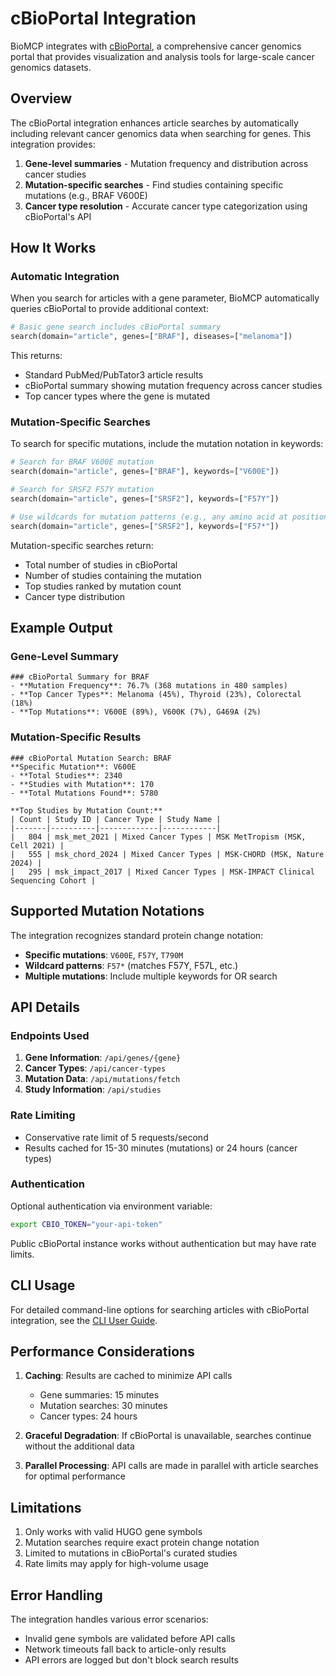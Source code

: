 # cBioPortal Integration

BioMCP integrates with [cBioPortal](https://www.cbioportal.org/), a comprehensive cancer genomics portal that provides visualization and analysis tools for large-scale cancer genomics datasets.

## Overview

The cBioPortal integration enhances article searches by automatically including relevant cancer genomics data when searching for genes. This integration provides:

1. **Gene-level summaries** - Mutation frequency and distribution across cancer studies
2. **Mutation-specific searches** - Find studies containing specific mutations (e.g., BRAF V600E)
3. **Cancer type resolution** - Accurate cancer type categorization using cBioPortal's API

## How It Works

### Automatic Integration

When you search for articles with a gene parameter, BioMCP automatically queries cBioPortal to provide additional context:

```python
# Basic gene search includes cBioPortal summary
search(domain="article", genes=["BRAF"], diseases=["melanoma"])
```

This returns:

- Standard PubMed/PubTator3 article results
- cBioPortal summary showing mutation frequency across cancer studies
- Top cancer types where the gene is mutated

### Mutation-Specific Searches

To search for specific mutations, include the mutation notation in keywords:

```python
# Search for BRAF V600E mutation
search(domain="article", genes=["BRAF"], keywords=["V600E"])

# Search for SRSF2 F57Y mutation
search(domain="article", genes=["SRSF2"], keywords=["F57Y"])

# Use wildcards for mutation patterns (e.g., any amino acid at position 57)
search(domain="article", genes=["SRSF2"], keywords=["F57*"])
```

Mutation-specific searches return:

- Total number of studies in cBioPortal
- Number of studies containing the mutation
- Top studies ranked by mutation count
- Cancer type distribution

## Example Output

### Gene-Level Summary

```
### cBioPortal Summary for BRAF
- **Mutation Frequency**: 76.7% (368 mutations in 480 samples)
- **Top Cancer Types**: Melanoma (45%), Thyroid (23%), Colorectal (18%)
- **Top Mutations**: V600E (89%), V600K (7%), G469A (2%)
```

### Mutation-Specific Results

```
### cBioPortal Mutation Search: BRAF
**Specific Mutation**: V600E
- **Total Studies**: 2340
- **Studies with Mutation**: 170
- **Total Mutations Found**: 5780

**Top Studies by Mutation Count:**
| Count | Study ID | Cancer Type | Study Name |
|-------|----------|-------------|------------|
|   804 | msk_met_2021 | Mixed Cancer Types | MSK MetTropism (MSK, Cell 2021) |
|   555 | msk_chord_2024 | Mixed Cancer Types | MSK-CHORD (MSK, Nature 2024) |
|   295 | msk_impact_2017 | Mixed Cancer Types | MSK-IMPACT Clinical Sequencing Cohort |
```

## Supported Mutation Notations

The integration recognizes standard protein change notation:

- **Specific mutations**: `V600E`, `F57Y`, `T790M`
- **Wildcard patterns**: `F57*` (matches F57Y, F57L, etc.)
- **Multiple mutations**: Include multiple keywords for OR search

## API Details

### Endpoints Used

1. **Gene Information**: `/api/genes/{gene}`
2. **Cancer Types**: `/api/cancer-types`
3. **Mutation Data**: `/api/mutations/fetch`
4. **Study Information**: `/api/studies`

### Rate Limiting

- Conservative rate limit of 5 requests/second
- Results cached for 15-30 minutes (mutations) or 24 hours (cancer types)

### Authentication

Optional authentication via environment variable:

```bash
export CBIO_TOKEN="your-api-token"
```

Public cBioPortal instance works without authentication but may have rate limits.

## CLI Usage

For detailed command-line options for searching articles with cBioPortal integration, see the [CLI User Guide](../user-guides/01-command-line-interface.md#article-commands).

## Performance Considerations

1. **Caching**: Results are cached to minimize API calls

   - Gene summaries: 15 minutes
   - Mutation searches: 30 minutes
   - Cancer types: 24 hours

2. **Graceful Degradation**: If cBioPortal is unavailable, searches continue without the additional data

3. **Parallel Processing**: API calls are made in parallel with article searches for optimal performance

## Limitations

1. Only works with valid HUGO gene symbols
2. Mutation searches require exact protein change notation
3. Limited to mutations in cBioPortal's curated studies
4. Rate limits may apply for high-volume usage

## Error Handling

The integration handles various error scenarios:

- Invalid gene symbols are validated before API calls
- Network timeouts fall back to article-only results
- API errors are logged but don't block search results
